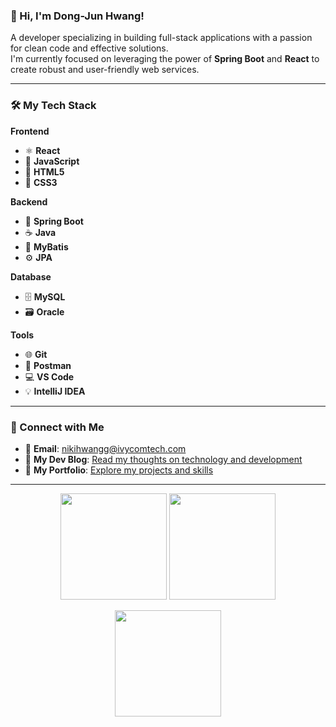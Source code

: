 ### 👋 Hi, I'm Dong-Jun Hwang!

A developer specializing in building full-stack applications with a passion for clean code and effective solutions. <br/>
I'm currently focused on leveraging the power of **Spring Boot** and **React** to create robust and user-friendly web services.

---

### 🛠️ My Tech Stack

**Frontend**
* ⚛️ **React**
* 📝 **JavaScript**
* 📄 **HTML5**
* 🎨 **CSS3**

**Backend**
* 🌿 **Spring Boot**
* ☕ **Java**
* 💾 **MyBatis**
* ⚙️ **JPA**

**Database**
* 🗄️ **MySQL**
* 🗃️ **Oracle**

**Tools**
* 🌐 **Git**
* 🚀 **Postman**
* 💻 **VS Code**
* 💡 **IntelliJ IDEA**

---

### 🔗 Connect with Me

* 📧 **Email**: nikihwangg@ivycomtech.com
* 📖 **My Dev Blog**: [Read my thoughts on technology and development](https://nikihwangg.tistory.com/)
* 💼 **My Portfolio**: [Explore my projects and skills](https://www.notion.so/226db2c782bb80f68617ed9ef0ff5991)

---

<p align="center">
  <img src="https://github-readme-stats.vercel.app/api?username=d5ngjun2&show_icons=true&hide_border=false&border_color=1e90ff&bg_color=ffffff&title_color=1e3c72&text_color=2a52be&icon_color=1e90ff&border_radius=15&custom_title=%20My%20GitHub%20Stats" height="170" />
  <img src="https://github-readme-stats.vercel.app/api/top-langs/?username=d5ngjun2&layout=compact&hide_border=false&border_color=1e90ff&bg_color=ffffff&title_color=1e3c72&text_color=2a52be&border_radius=15" height="170" />
</p>

<p align="center">
  <img src="https://github-readme-streak-stats.herokuapp.com/?user=d5ngjun2&theme=default&hide_border=false&border_color=1e90ff&background=ffffff&stroke=2a52be&ring=1e90ff&fire=104e8b&currStreakLabel=1e3c72&sideNums=1e3c72&currStreakNum=104e8b&sideLabels=2a52be&dates=4682b4&border_radius=15" height="170" />
</p>
